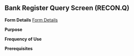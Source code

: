 ## Bank Register Query Screen (RECON.Q)
<PageHeader />

**Form Details**
[Form Details](../RECON-Q-1/README.md)

**Purpose**

**Frequency of Use**

**Prerequisites**

<badge text= "Version 8.10.57 " vertical="middle" />

<PageFooter />
